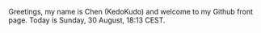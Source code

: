Greetings, my name is Chen (KedoKudo) and welcome to my Github front page.  Today is Sunday, 30 August, 18:13 CEST.